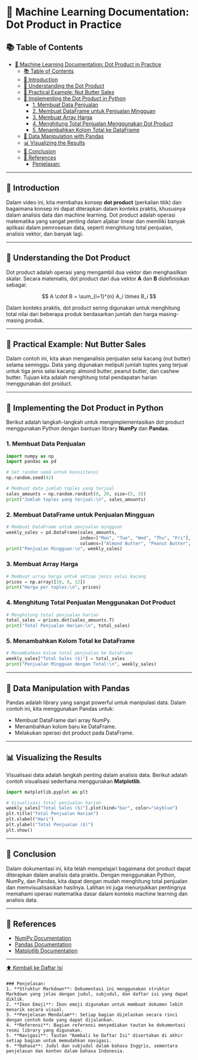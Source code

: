 
# 🧠 Machine Learning Documentation: Dot Product in Practice

## 📚 Table of Contents
- [🧠 Machine Learning Documentation: Dot Product in Practice](#-machine-learning-documentation-dot-product-in-practice)
  - [📚 Table of Contents](#-table-of-contents)
  - [🌟 Introduction](#-introduction)
  - [🧮 Understanding the Dot Product](#-understanding-the-dot-product)
  - [🥜 Practical Example: Nut Butter Sales](#-practical-example-nut-butter-sales)
  - [🐍 Implementing the Dot Product in Python](#-implementing-the-dot-product-in-python)
    - [1. Membuat Data Penjualan](#1-membuat-data-penjualan)
    - [2. Membuat DataFrame untuk Penjualan Mingguan](#2-membuat-dataframe-untuk-penjualan-mingguan)
    - [3. Membuat Array Harga](#3-membuat-array-harga)
    - [4. Menghitung Total Penjualan Menggunakan Dot Product](#4-menghitung-total-penjualan-menggunakan-dot-product)
    - [5. Menambahkan Kolom Total ke DataFrame](#5-menambahkan-kolom-total-ke-dataframe)
  - [🐼 Data Manipulation with Pandas](#-data-manipulation-with-pandas)
  - [📊 Visualizing the Results](#-visualizing-the-results)
  - [🎯 Conclusion](#-conclusion)
  - [🔗 References](#-references)
    - [Penjelasan:](#penjelasan)

---

## 🌟 Introduction

Dalam video ini, kita membahas konsep **dot product** (perkalian titik) dan bagaimana konsep ini dapat diterapkan dalam konteks praktis, khususnya dalam analisis data dan machine learning. Dot product adalah operasi matematika yang sangat penting dalam aljabar linear dan memiliki banyak aplikasi dalam pemrosesan data, seperti menghitung total penjualan, analisis vektor, dan banyak lagi.

---

## 🧮 Understanding the Dot Product

Dot product adalah operasi yang mengambil dua vektor dan menghasilkan skalar. Secara matematis, dot product dari dua vektor **A** dan **B** didefinisikan sebagai:

$$
A \cdot B = \sum_{i=1}^{n} A_i \times B_i
$$


Dalam konteks praktis, dot product sering digunakan untuk menghitung total nilai dari beberapa produk berdasarkan jumlah dan harga masing-masing produk.

---

## 🥜 Practical Example: Nut Butter Sales

Dalam contoh ini, kita akan menganalisis penjualan selai kacang (nut butter) selama seminggu. Data yang digunakan meliputi jumlah toples yang terjual untuk tiga jenis selai kacang: almond butter, peanut butter, dan cashew butter. Tujuan kita adalah menghitung total pendapatan harian menggunakan dot product.

---

## 🐍 Implementing the Dot Product in Python

Berikut adalah langkah-langkah untuk mengimplementasikan dot product menggunakan Python dengan bantuan library **NumPy** dan **Pandas**.

### 1. Membuat Data Penjualan
```python
import numpy as np
import pandas as pd

# Set random seed untuk konsistensi
np.random.seed(42)

# Membuat data jumlah toples yang terjual
sales_amounts = np.random.randint(0, 20, size=(5, 3))
print("Jumlah toples yang terjual:\n", sales_amounts)
```

### 2. Membuat DataFrame untuk Penjualan Mingguan
```python
# Membuat DataFrame untuk penjualan mingguan
weekly_sales = pd.DataFrame(sales_amounts, 
                            index=["Mon", "Tue", "Wed", "Thu", "Fri"], 
                            columns=["Almond Butter", "Peanut Butter", "Cashew Butter"])
print("Penjualan Mingguan:\n", weekly_sales)
```

### 3. Membuat Array Harga
```python
# Membuat array harga untuk setiap jenis selai kacang
prices = np.array([10, 8, 12])
print("Harga per toples:\n", prices)
```

### 4. Menghitung Total Penjualan Menggunakan Dot Product
```python
# Menghitung total penjualan harian
total_sales = prices.dot(sales_amounts.T)
print("Total Penjualan Harian:\n", total_sales)
```

### 5. Menambahkan Kolom Total ke DataFrame
```python
# Menambahkan kolom total penjualan ke DataFrame
weekly_sales["Total Sales ($)"] = total_sales
print("Penjualan Mingguan dengan Total:\n", weekly_sales)
```

---

## 🐼 Data Manipulation with Pandas

Pandas adalah library yang sangat powerful untuk manipulasi data. Dalam contoh ini, kita menggunakan Pandas untuk:
- Membuat DataFrame dari array NumPy.
- Menambahkan kolom baru ke DataFrame.
- Melakukan operasi dot product pada DataFrame.

---

## 📊 Visualizing the Results

Visualisasi data adalah langkah penting dalam analisis data. Berikut adalah contoh visualisasi sederhana menggunakan **Matplotlib**.

```python
import matplotlib.pyplot as plt

# Visualisasi total penjualan harian
weekly_sales["Total Sales ($)"].plot(kind="bar", color="skyblue")
plt.title("Total Penjualan Harian")
plt.xlabel("Hari")
plt.ylabel("Total Penjualan ($)")
plt.show()
```

---

## 🎯 Conclusion

Dalam dokumentasi ini, kita telah mempelajari bagaimana dot product dapat diterapkan dalam analisis data praktis. Dengan menggunakan Python, NumPy, dan Pandas, kita dapat dengan mudah menghitung total penjualan dan memvisualisasikan hasilnya. Latihan ini juga menunjukkan pentingnya memahami operasi matematika dasar dalam konteks machine learning dan analisis data.

---

## 🔗 References
- [NumPy Documentation](https://numpy.org/doc/)
- [Pandas Documentation](https://pandas.pydata.org/docs/)
- [Matplotlib Documentation](https://matplotlib.org/stable/contents.html)

---

[⬆️ Kembali ke Daftar Isi](#table-of-contents)
```

### Penjelasan:
1. **Struktur Markdown**: Dokumentasi ini menggunakan struktur Markdown yang jelas dengan judul, subjudul, dan daftar isi yang dapat diklik.
2. **Ikon Emoji**: Ikon emoji digunakan untuk membuat dokumen lebih menarik secara visual.
3. **Penjelasan Mendalam**: Setiap bagian dijelaskan secara rinci dengan contoh kode yang dapat dijalankan.
4. **Referensi**: Bagian referensi menyediakan tautan ke dokumentasi resmi library yang digunakan.
5. **Navigasi**: Tautan "Kembali ke Daftar Isi" disertakan di akhir setiap bagian untuk memudahkan navigasi.
6. **Bahasa**: Judul dan subjudul dalam bahasa Inggris, sementara penjelasan dan konten dalam bahasa Indonesia.